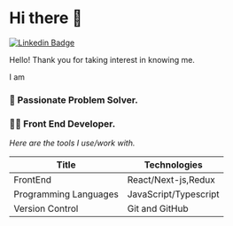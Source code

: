 # Hi there 👋

[![Linkedin Badge](https://img.shields.io/badge/-LinkedIn-blue?style=for-the-badge&logo=Linkedin&logoColor=white&link=https://pk.linkedin.com/in/ahtisham-alam99)](https://pk.linkedin.com/in/ahtisham-alam99)

<!-- [![Laptop Badge](https://img.shields.io/badge/-Portfolio-red?style=for-the-badge&logoColor=white&link=https://www.sajeelaalam.com)](https://www.sajeelaalam.com) -->

Hello! Thank you for taking interest in knowing me.

I am

### 🎲 Passionate Problem Solver.

### 👨‍💻 Front End Developer.


_Here are the tools I use/work with._

| Title                 | Technologies                                              |
| --------------------- | --------------------------------------------------------- |
| FrontEnd              | React/Next-js,Redux                                      |
| Programming Languages | JavaScript/Typescript                           |
| Version Control       | Git and GitHub                                            |

